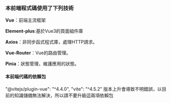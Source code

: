 ### 本前端程式碼使用了下列技術

**Vue**：前端主流框架

**Element-plus**:基於Vue3的頁面組件庫

**Axios**：非同步函式程式庫，處理HTTP請求。

**Vue-Router**：Vue的路由管理。

**Pinia**：狀態管理，維護應用的狀態。

#### 本前端代碼的依賴包

"@vitejs/plugin-vue": "^4.4.0",
    "vite": "^4.5.2"
版本上升會導致不明錯誤，以目前的知識儲備無法解決，所以請不要升級這兩項依賴包


